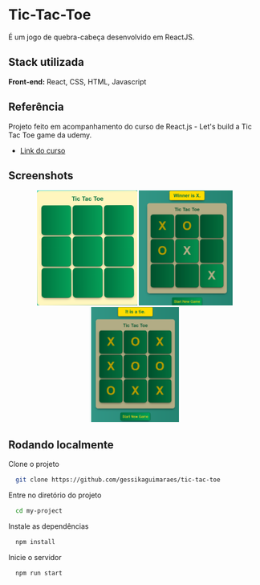 # Tic-Tac-Toe

É um jogo de quebra-cabeça desenvolvido em ReactJS.

## Stack utilizada

**Front-end:** React, CSS, HTML, Javascript



## Referência
Projeto feito em acompanhamento do curso de React.js - Let's build a Tic Tac Toe game da udemy. 
 - [Link do curso](https://www.udemy.com/course/reactjs-tic-tac-toe/)


## Screenshots

<div align="center">
  <img src="https://github.com/gessikaguimaraes/tic-tac-toe/blob/master/1.png" width="200px" />
   <img src="https://github.com/gessikaguimaraes/tic-tac-toe/blob/master/2.png" width="187px" />
   <img src="https://github.com/gessikaguimaraes/tic-tac-toe/blob/master/3.png" width="175px" />
</div>


## Rodando localmente

Clone o projeto

```bash
  git clone https://github.com/gessikaguimaraes/tic-tac-toe
```

Entre no diretório do projeto

```bash
  cd my-project
```

Instale as dependências

```bash
  npm install
```

Inicie o servidor

```bash
  npm run start
```



